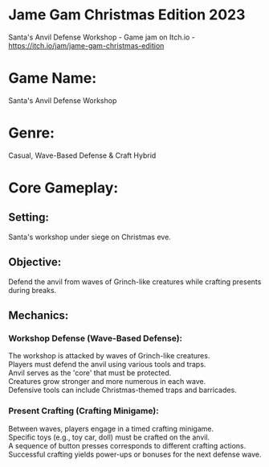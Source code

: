 # Jame Gam Christmas Edition 2023

Santa's Anvil Defense Workshop - Game jam on Itch.io - https://itch.io/jam/jame-gam-christmas-edition

# Game Name:

Santa's Anvil Defense Workshop

# Genre:

Casual, Wave-Based Defense & Craft Hybrid

# Core Gameplay:

## Setting:

Santa's workshop under siege on Christmas eve.

## Objective:

Defend the anvil from waves of Grinch-like creatures while crafting presents during breaks.

## Mechanics:

### Workshop Defense (Wave-Based Defense):

The workshop is attacked by waves of Grinch-like creatures.\
Players must defend the anvil using various tools and traps.\
Anvil serves as the 'core' that must be protected.\
Creatures grow stronger and more numerous in each wave.\
Defensive tools can include Christmas-themed traps and barricades.

### Present Crafting (Crafting Minigame):

Between waves, players engage in a timed crafting minigame.\
Specific toys (e.g., toy car, doll) must be crafted on the anvil.\
A sequence of button presses corresponds to different crafting actions.\
Successful crafting yields power-ups or bonuses for the next defense wave.
